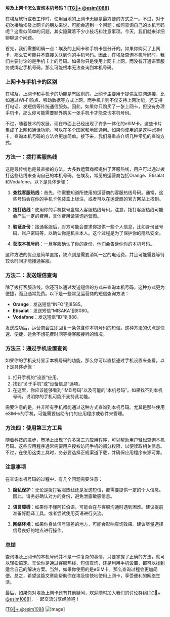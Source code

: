 **埃及上网卡怎么查询本机号码？[[TG💪+ @esim1088](https://t.me/s/esim1088)]**

在埃及旅行或者工作时，使用当地的上网卡无疑是最方便的方式之一。不过，对于初次接触埃及上网卡的朋友来说，可能会遇到一个问题：如何查询自己的本机号码呢？这看似简单的问题，其实隐藏着不少小技巧和注意事项。今天，我们就来详细聊聊这个问题。

首先，我们需要明确一点：埃及的上网卡和手机卡是分开的。如果你购买了上网卡，那么它可能并不直接关联到你的手机号码。因此，在埃及查询本机号码时，我们主要讨论的是手机卡上的号码。如果你只是使用上网卡上网，而没有开通语音服务或绑定手机号码，那么可能根本无法查询到本机号码。

### 上网卡与手机卡的区别

在埃及，上网卡和手机卡的功能是有区别的。上网卡主要用于提供互联网连接，比如通过Wi-Fi热点、移动数据等方式上网。而手机卡则不仅支持上网功能，还支持打电话、发短信等传统通信服务。因此，如果你只购买了一张上网卡，但没有办理手机卡，那么你可能需要额外购买一张手机卡才能查询本机号码。

不过，随着技术的发展，现在市面上已经出现了许多一体化的eSIM卡。这些卡片集成了上网和通话功能，可以在多个国家和地区通用。如果你使用的是这种eSIM卡，查询本机号码的方法会更加简单。接下来，我们将重点介绍几种常见的查询方式。

### 方法一：拨打客服热线

这是最传统也是最直接的方法。大多数运营商都提供了客服热线，用户可以通过拨打这些热线来查询自己的本机号码。在埃及，常见的运营商包括Orange、Etisalat和Vodafone。以下是具体步骤：

1. **查找客服热线**：首先，你需要知道所使用的运营商的客服热线号码。通常，这些号码会在你的手机卡包装盒上标注，或者可以在运营商的官方网站上找到。
   
2. **拨打热线**：使用你的手机拨号盘输入客服热线号码。注意，拨打客服热线可能会产生一定的费用，具体费用请咨询运营商。

3. **验证身份**：接通客服后，对方可能会要求你提供一些个人信息，比如身份证号码、账户密码等，以确认你是机主本人。这个过程是为了保护你的隐私安全。

4. **获取本机号码**：一旦客服确认了你的身份，他们会告诉你你的本机号码。

这种方法的优点是简单直接，缺点则是需要消耗一定的电话费，并且可能需要等待较长时间才能接通客服。

### 方法二：发送短信查询

除了拨打客服热线，你还可以通过发送短信的方式来查询本机号码。这种方式更为便捷，而且通常免费。以下是一些常见运营商的短信查询方法：

- **Orange**：发送短信“INFO”到8585。
- **Etisalat**：发送短信“MISAKA”到8080。
- **Vodafone**：发送短信“ID”到888。

发送成功后，运营商会立即回复一条包含你本机号码的短信。这种方法的优点是快速、便捷，适合不想花费时间等待客服接听的情况。

### 方法三：通过手机设置查询

如果你的手机支持显示本机号码的功能，那么你可以直接通过手机设置来查看。以下是具体步骤：

1. 打开手机的“设置”应用。
2. 找到“关于手机”或“设备信息”选项。
3. 在这里，你应该能够看到“IMEI号码”以及可能的“本机号码”。如果找不到本机号码，说明你的手机可能不支持此功能。

需要注意的是，并非所有手机都能通过这种方式查询到本机号码。尤其是那些使用eSIM卡的手机，可能需要借助专门的应用程序或软件来管理。

### 方法四：使用第三方工具

随着科技的进步，市场上出现了许多第三方应用程序，可以帮助用户轻松查询本机号码。这些应用程序通常需要用户授权访问手机的部分权限，以便读取相关信息。不过，在使用这类工具时，务必要选择正规渠道下载，并确保应用程序来源可靠。

### 注意事项

在查询本机号码的过程中，有几个问题需要注意：

1. **隐私保护**：无论是拨打客服热线还是发送短信，都需要提供一定的个人信息。因此，请务必确认对方的身份，避免泄露敏感信息。
   
2. **语言障碍**：如果你不懂阿拉伯语，可能会在与客服沟通时遇到困难。建议提前准备好翻译工具，或者尝试使用英语进行交流。

3. **网络环境**：如果你身处信号较差的地方，可能会影响查询效果。建议尽量选择信号良好的地点进行操作。

### 总结

查询埃及上网卡的本机号码并不是一件复杂的事情，只要掌握了正确的方法，就可以轻松搞定。无论你是通过客服热线、短信查询，还是利用手机设置，都可以找到适合自己的解决方案。当然，如果你使用的是eSIM卡，那么查询过程会更加简便。总之，希望这篇文章能帮助你在埃及愉快地使用上网卡，享受便利的网络生活。

最后，如果你对埃及上网卡还有其他疑问，欢迎随时加入我们的讨论群组[[TG💪+ @esim1088](https://t.me/s/esim1088)]，一起交流分享经验吧！

[[TG💪+ @esim1088](https://t.me/s/esim1088) ![Image](https://i.postimg.cc/4NQfJmqS/Snipaste-2025-05-13-00-14-12.png)]
